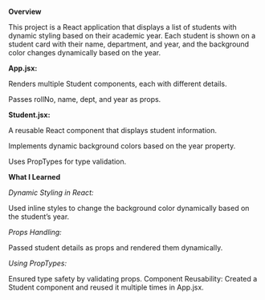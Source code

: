 **Overview**

This project is a React application that displays a list of students with dynamic styling based on their academic year. Each student is shown on a student card with their name, department, and year, and the background color changes dynamically based on the year.

**App.jsx:**

Renders multiple Student components, each with different details.

Passes rollNo, name, dept, and year as props.

**Student.jsx:**

A reusable React component that displays student information.

Implements dynamic background colors based on the year property.

Uses PropTypes for type validation.

**What I Learned**

*Dynamic Styling in React:*

Used inline styles to change the background color dynamically based on the student’s year.

*Props Handling:*

Passed student details as props and rendered them dynamically.

*Using PropTypes:*

Ensured type safety by validating props.
Component Reusability:
Created a Student component and reused it multiple times in App.jsx.
